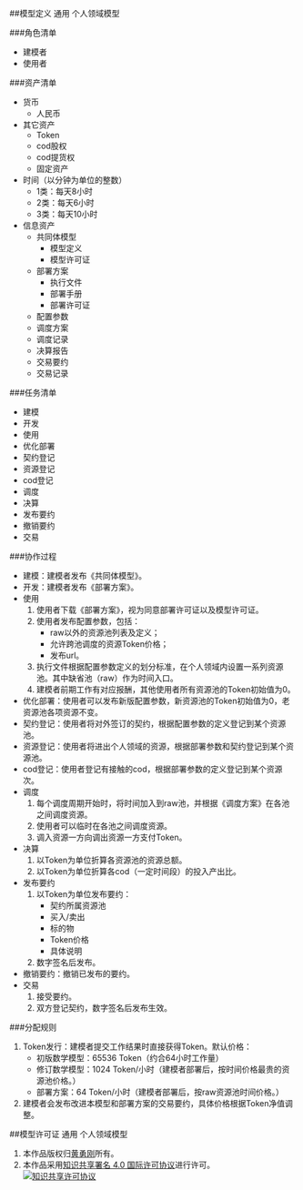 ##模型定义 
通用 个人领域模型

###角色清单
* 建模者
* 使用者

###资产清单
* 货币
	* 人民币
* 其它资产
	* Token
	* cod股权
	* cod提货权
	* 固定资产
* 时间（以分钟为单位的整数）
	* 1类：每天8小时
	* 2类：每天6小时
	* 3类：每天10小时
* 信息资产
	* 共同体模型
		* 模型定义
		* 模型许可证
	* 部署方案
		* 执行文件
		* 部署手册
		* 部署许可证
	* 配置参数
	* 调度方案
	* 调度记录
	* 决算报告
	* 交易要约
	* 交易记录

###任务清单
* 建模
* 开发
* 使用
* 优化部署
* 契约登记
* 资源登记
* cod登记
* 调度
* 决算
* 发布要约
* 撤销要约
* 交易
 
###协作过程
* 建模：建模者发布《共同体模型》。
* 开发：建模者发布《部署方案》。
* 使用
	1. 使用者下载《部署方案》，视为同意部署许可证以及模型许可证。
	2. 使用者发布配置参数，包括：
		- raw以外的资源池列表及定义；
		- 允许跨池调度的资源Token价格；
		- 发布url。
	3. 执行文件根据配置参数定义的划分标准，在个人领域内设置一系列资源池。其中缺省池（raw）作为时间入口。
	4. 建模者前期工作有对应报酬，其他使用者所有资源池的Token初始值为0。
* 优化部署：使用者可以发布新版配置参数，新资源池的Token初始值为0，老资源池各项资源不变。
* 契约登记：使用者将对外签订的契约，根据配置参数的定义登记到某个资源池。
* 资源登记：使用者将进出个人领域的资源，根据部署参数和契约登记到某个资源池。
* cod登记：使用者登记有接触的cod，根据部署参数的定义登记到某个资源次。
* 调度
	1. 每个调度周期开始时，将时间加入到raw池，并根据《调度方案》在各池之间调度资源。
	2. 使用者可以临时在各池之间调度资源。
	3. 调入资源一方向调出资源一方支付Token。
* 决算
	1. 以Token为单位折算各资源池的资源总额。
	2. 以Token为单位折算各cod（一定时间段）的投入产出比。
* 发布要约
	1. 以Token为单位发布要约：
		* 契约所属资源池
		* 买入/卖出
		* 标的物
		* Token价格
		* 具体说明
	2. 数字签名后发布。
* 撤销要约：撤销已发布的要约。
* 交易
	1. 接受要约。
	2. 双方登记契约，数字签名后发布生效。

###分配规则
1. Token发行：建模者提交工作结果时直接获得Token。默认价格：
	* 初版数学模型：65536 Token（约合64小时工作量）
	* 修订数学模型：1024 Token/小时（建模者部署后，按时间价格最贵的资源池价格。）
	* 部署方案：64 Token/小时（建模者部署后，按raw资源池时间价格。）
2. 建模者会发布改进本模型和部署方案的交易要约，具体价格根据Token净值调整。

##模型许可证
通用 个人领域模型

1. 本作品版权归[黄勇刚](mailto:huangyg@mars22.com)所有。
2. 本作品采用<a rel="license" href="http://creativecommons.org/licenses/by-sa/4.0/">知识共享署名 4.0 国际许可协议</a>进行许可。  
<a rel="license" href="http://creativecommons.org/licenses/by-sa/4.0/"><img alt="知识共享许可协议" style="border-width:0" src="https://licensebuttons.net/l/by-sa/4.0/88x31.png" /></a>